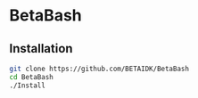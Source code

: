 # BetaBash
 
## Installation
```bash
git clone https://github.com/BETAIDK/BetaBash
cd BetaBash
./Install
```
